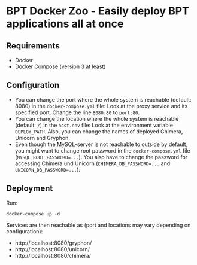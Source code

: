 # BPT Docker Zoo - Easily deploy BPT applications all at once #

## Requirements ##

* Docker
* Docker Compose (version 3 at least)

## Configuration ##

* You can change the port where the whole system is reachable (default: 8080) in the `docker-compose.yml` file: Look at the proxy service and its specified port. Change the line `8080:80` to `port:80`.
* You can change the location where the whole system is reachable (default: `/`) in the `host.env` file: Look at the environment variable `DEPLOY_PATH`. Also, you can change the names of deployed Chimera, Unicorn and Gryphon.
* Even though the MySQL-server is not reachable to outside by default, you might want to change root password in the `docker-compose.yml` file (`MYSQL_ROOT_PASSWORD=...`). You also have to change the password for accessing Chimera und Unicorn (`CHIMERA_DB_PASSWORD=...` and `UNICORN_DB_PASSWORD=...`).

## Deployment ##

Run:

```
docker-compose up -d
```

Services are then reachable as (port and locations may vary depending on configuration):

* http://localhost:8080/gryphon/
* http://localhost:8080/unicorn/
* http://localhost:8080/chimera/
